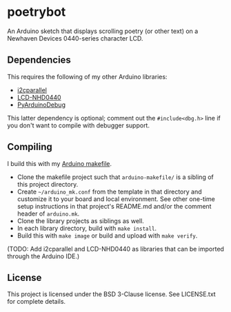 
poetrybot
=========

An Arduino sketch that displays scrolling poetry (or other text) on a Newhaven Devices 0440-series
character LCD.

Dependencies
------------

This requires the following of my other Arduino libraries:

* [i2cparallel](https://github.com/kimballa/i2cparallel)
* [LCD-NHD0440](https://github.com/kimballa/LCD-NHD0440)
* [PyArduinoDebug](https://github.com/kimballa/PyArduinoDebug)

This latter dependency is optional; comment out the `#include<dbg.h>` line if you don't
want to compile with debugger support.

Compiling
---------

I build this with my [Arduino makefile](https://github.com/kimballa/arduino-makefile).

* Clone the makefile project such that `arduino-makefile/` is a sibling of this project directory.
* Create `~/arduino_mk.conf` from the template in that directory and customize it to your board
  and local environment. See other one-time setup instructions in that project's README.md and/or
  the comment header of `arduino.mk`.
* Clone the library projects as siblings as well.
* In each library directory, build with `make install`.
* Build this with `make image` or build and upload with `make verify`.

(TODO: Add i2cparallel and LCD-NHD0440 as libraries that can be imported through the Arduino IDE.)

License
-------

This project is licensed under the BSD 3-Clause license. See LICENSE.txt for complete details.

